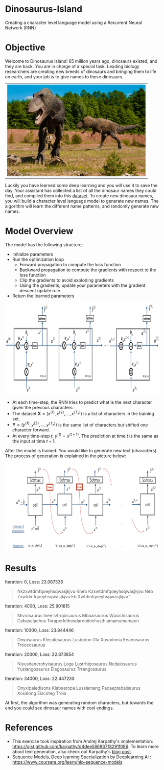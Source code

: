 # Dinosaurus-Island
Creating a character level language model using a Recurrent Neural Network (RNN)

# Objective
Welcome to Dinosaurus Island! 65 million years ago, dinosaurs existed, and they are back. You are in charge of a special task. Leading biology researchers are creating new breeds of dinosaurs and bringing them to life on earth, and your job is to give names to these dinosaurs.

<table>
<td>
<img src="images/dino.jpg" style="width:250;height:300px;">

</td>

</table>

Luckily you have learned some deep learning and you will use it to save the day. Your assistant has collected a list of all the dinosaur names they could find, and compiled them into this [dataset](dinos.txt). To create new dinosaur names, you will build a character level language model to generate new names. The algorithm will learn the different name patterns, and randomly generate new names.

# Model Overview
The model has the following structure: 

- Initialize parameters 
- Run the optimization loop
    - Forward propagation to compute the loss function
    - Backward propagation to compute the gradients with respect to the loss function
    - Clip the gradients to avoid exploding gradients
    - Using the gradients, update your parameters with the gradient descent update rule.
- Return the learned parameters 
    
<img src="images/rnn.png" style="width:450;height:300px;">

* At each time-step, the RNN tries to predict what is the next character given the previous characters. 
* The dataset $\mathbf{X} = (x^{\langle 1 \rangle}, x^{\langle 2 \rangle}, ..., x^{\langle T_x \rangle})$ is a list of characters in the training set.
* $\mathbf{Y} = (y^{\langle 1 \rangle}, y^{\langle 2 \rangle}, ..., y^{\langle T_x \rangle})$ is the same list of characters but shifted one character forward. 
* At every time-step $t$, $y^{\langle t \rangle} = x^{\langle t+1 \rangle}$.  The prediction at time $t$ is the same as the input at time $t + 1$.

After the model is trained. You would like to generate new text (characters). The process of generation is explained in the picture below:
<img src="images/dinos3.png" style="width:500;height:300px;">
# Results
Iteration: 0, Loss: 23.087336

>Nkzxwtdmfqoeyhsqwasjkjvu
Kneb
Kzxwtdmfqoeyhsqwasjkjvu
Neb
Zxwtdmfqoeyhsqwasjkjvu
Eb
Xwtdmfqoeyhsqwasjkjvu"

Iteration: 4000, Loss: 25.901815

>Mivrosaurus
Inee
Ivtroplisaurus
Mbaaisaurus
Wusichisaurus
Cabaselachus
Toraperlethosdarenitochusthiamamumamaon


Iteration: 10000, Loss: 23.844446

>Onyusaurus
Klecalosaurus
Lustodon
Ola
Xusodonia
Eeaeosaurus
Troceosaurus

Iteration: 20000, Loss: 22.873854

>Nlyushanerohyisaurus
Loga
Lustrhigosaurus
Nedalosaurus
Yuslangosaurus
Elagosaurus
Trrangosaurus

Iteration: 34000, Loss: 22.447230

>Onyxipaledisons
Kiabaeropa
Lussiamang
Pacaeptabalsaurus
Xosalong
Eiacoteg
Troia

At first, the algorithm was generating random characters, but towards the end you could see dinosaur names with cool endings.
# References
- This exercise took inspiration from Andrej Karpathy's implementation: https://gist.github.com/karpathy/d4dee566867f8291f086. To learn more about text generation, also check out Karpathy's [blog post](http://karpathy.github.io/2015/05/21/rnn-effectiveness/).
- Sequence Models, Deep learning Specialization by Deeplearning.AI : https://www.coursera.org/learn/nlp-sequence-models

